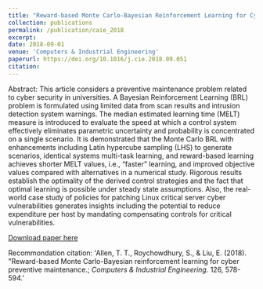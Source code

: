 ```yaml
---
title: "Reward-based Monte Carlo-Bayesian Reinforcement Learning for Cyber Preventive Maintenance"
collection: publications
permalink: /publication/caie_2018
excerpt: 
date: 2018-09-01
venue: 'Computers & Industrial Engineering'
paperurl: https://doi.org/10.1016/j.cie.2018.09.051
citation: 
---
```


Abstract: This article considers a preventive maintenance problem related to cyber security in universities. A Bayesian Reinforcement Learning (BRL) problem is formulated using limited data from scan results and intrusion detection system warnings. The median estimated learning time (MELT) measure is introduced to evaluate the speed at which a control system effectively eliminates parametric uncertainty and probability is concentrated on a single scenario. It is demonstrated that the Monte Carlo BRL with enhancements including Latin hypercube sampling (LHS) to generate scenarios, identical systems multi-task learning, and reward-based learning achieves shorter MELT values, i.e., “faster” learning, and improved objective values compared with alternatives in a numerical study. Rigorous results establish the optimality of the derived control strategies and the fact that optimal learning is possible under steady state assumptions. Also, the real-world case study of policies for patching Linux critical server cyber vulnerabilities generates insights including the potential to reduce expenditure per host by mandating compensating controls for critical vulnerabilities.

[Download paper here](http://EnhaoLiu.github.io/files/caie_2018_TTAllen_SRC_ELiu.pdf)

Recommondation citation: 'Allen, T. T., Roychowdhury, S., & Liu, E. (2018). &quot;Reward-based Monte Carlo-Bayesian reinforcement learning for cyber preventive maintenance.; <i>Computers & Industrial Engineering</i>. 126, 578-594.'

